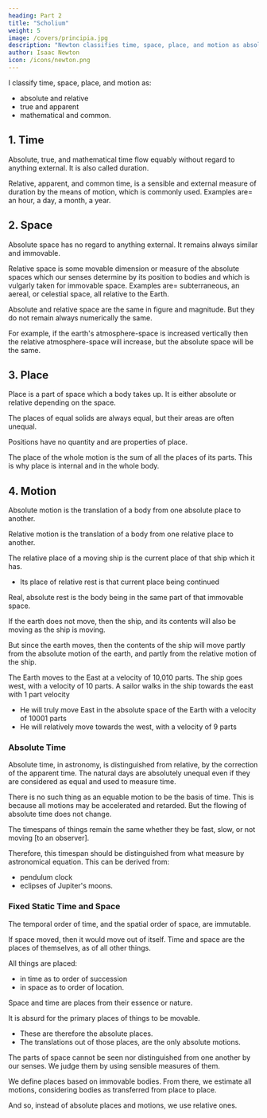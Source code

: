 ```yaml
---
heading: Part 2
title: "Scholium"
weight: 5
image: /covers/principia.jpg
description: "Newton classifies time, space, place, and motion as absolute and relative, true and apparent, mathematical and common"
author: Isaac Newton
icon: /icons/newton.png
---
```




I classify time, space, place, and motion as:
- absolute and relative
- true and apparent
- mathematical and common.


## 1. Time

Absolute, true, and mathematical time flow equably without regard to anything external. It is also called duration. 

Relative, apparent, and common time, is a sensible and external measure of duration by the means of motion, which is commonly used. Examples are= an hour, a day, a month, a year.


## 2. Space

Absolute space has no regard to anything external. It remains always similar and immovable. 

Relative space is some movable dimension or measure of the absolute spaces which our senses determine by its position to bodies and which is vulgarly taken for immovable space. Examples are= subterraneous, an aereal, or celestial space, all relative to the Earth. 

Absolute and relative space are the same in figure and magnitude. But they do not remain always numerically the same. 

For example, if the earth's atmosphere-space is increased vertically then the relative atmosphere-space will increase, but the absolute space will be the same. 


## 3. Place 

Place is a part of space which a body takes up. It is either absolute or relative depending on the space. 

<!-- I say, a part of space not the situation, nor the external surface of the body. For  -->

The places of equal solids are always equal, but their areas are often unequal.

Positions have no quantity and are properties of place.

The place of the whole motion is the sum of all the places of its parts. This is why place is internal and in the whole body. 


## 4. Motion 

Absolute motion is the translation of a body from one absolute place to another. 

Relative motion is the translation of a body from one relative place to another. 

The relative place of a moving ship is the current place of that ship which it has. 
- Its place of relative rest is that current place being continued

Real, absolute rest is the body being in the same part of that immovable space. 

If the earth does not move, then the ship, and its contents will also be moving as the ship is moving.  

But since the earth moves, then the contents of the ship will move partly from the absolute motion of the earth, and partly from the relative motion of the ship. 

The Earth moves to the East at a velocity of 10,010 parts. The ship goes  west, with a velocity of 10 parts. A sailor walks in the ship towards the east with 1 part velocity
- He will truly move East in the absolute space of the Earth with a velocity of 10001 parts
- He will relatively move towards the west, with a velocity of 9 parts


### Absolute Time


Absolute time, in astronomy, is distinguished from relative, by the correction of the apparent time. The natural days are absolutely unequal even if they are considered as equal and used to measure time. 

There is no such thing as an equable motion to be the basis of time. This is because all motions may be accelerated and retarded. But the flowing of absolute time does not change. 

The timespans of things remain the same whether they be fast, slow, or not moving [to an observer]. 

Therefore, this timespan should be distinguished from what measure by astronomical equation. This can be derived from:
- pendulum clock 
- eclipses of Jupiter's moons.


### Fixed Static Time and Space

The temporal order of time, and the spatial order of space, are immutable. 

If space moved, then it would move out of itself. Time and space are the places of themselves, as of all other things. 

All things are placed:
- in time as to order of succession
- in space as to order of location.

Space and time are places from their essence or nature. 

It is absurd for the primary places of things to be movable. 
- These are therefore the absolute places.
- The translations out of those places, are the only absolute motions.


The parts of space cannot be seen nor distinguished from one another by our senses. We judge them by using sensible measures of them. 

We define places based on immovable bodies. From there, we estimate all motions, considering bodies as transferred from place to place. 

And so, instead of absolute places and motions, we use relative ones.



